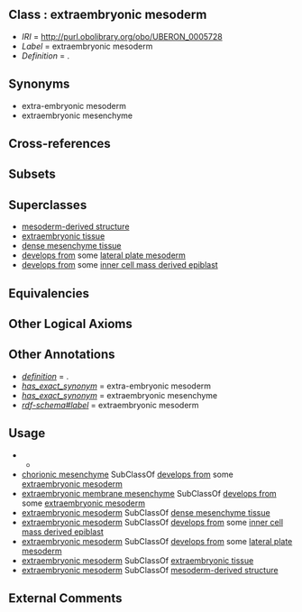 
## Class : extraembryonic mesoderm

 * *IRI* = http://purl.obolibrary.org/obo/UBERON_0005728
 * *Label* = extraembryonic mesoderm
 * *Definition* = .

## Synonyms

 * extra-embryonic mesoderm
 * extraembryonic mesenchyme

## Cross-references


## Subsets


## Superclasses

 * [mesoderm-derived structure](../../UBERON/20/UBERON_0004120.md)
 * [extraembryonic tissue](../../UBERON/92/UBERON_0005292.md)
 * [dense mesenchyme tissue](../../UBERON/24/UBERON_0007524.md)
 * [develops from](../../RO/02/RO_0002202.md) some [lateral plate mesoderm](../../UBERON/81/UBERON_0003081.md)
 * [develops from](../../RO/02/RO_0002202.md) some [inner cell mass derived epiblast](../../UBERON/80/UBERON_0008780.md)

## Equivalencies


## Other Logical Axioms


## Other Annotations

 * *[definition](../../IAO/15/IAO_0000115.md)* = .
 * *[has_exact_synonym](../../ym/oboInOwl#hasExactSynonym.md)* = extra-embryonic mesoderm
 * *[has_exact_synonym](../../ym/oboInOwl#hasExactSynonym.md)* = extraembryonic mesenchyme
 * *[rdf-schema#label](../../el/rdf-schema#label.md)* = extraembryonic mesoderm

## Usage

 * -
 * [chorionic mesenchyme](../../UBERON/65/UBERON_0003265.md) SubClassOf [develops from](../../RO/02/RO_0002202.md) some [extraembryonic mesoderm](../../UBERON/28/UBERON_0005728.md)
 * [extraembryonic membrane mesenchyme](../../UBERON/33/UBERON_0010333.md) SubClassOf [develops from](../../RO/02/RO_0002202.md) some [extraembryonic mesoderm](../../UBERON/28/UBERON_0005728.md)
 * [extraembryonic mesoderm](../../UBERON/28/UBERON_0005728.md) SubClassOf [dense mesenchyme tissue](../../UBERON/24/UBERON_0007524.md)
 * [extraembryonic mesoderm](../../UBERON/28/UBERON_0005728.md) SubClassOf [develops from](../../RO/02/RO_0002202.md) some [inner cell mass derived epiblast](../../UBERON/80/UBERON_0008780.md)
 * [extraembryonic mesoderm](../../UBERON/28/UBERON_0005728.md) SubClassOf [develops from](../../RO/02/RO_0002202.md) some [lateral plate mesoderm](../../UBERON/81/UBERON_0003081.md)
 * [extraembryonic mesoderm](../../UBERON/28/UBERON_0005728.md) SubClassOf [extraembryonic tissue](../../UBERON/92/UBERON_0005292.md)
 * [extraembryonic mesoderm](../../UBERON/28/UBERON_0005728.md) SubClassOf [mesoderm-derived structure](../../UBERON/20/UBERON_0004120.md)

## External Comments

